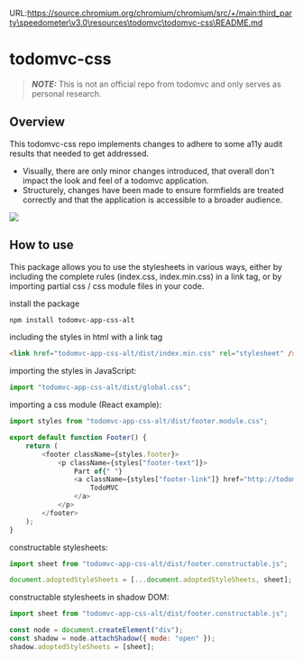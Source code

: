 URL:https://source.chromium.org/chromium/chromium/src/+/main:third_party\speedometer\v3.0\resources\todomvc\todomvc-css\README.md
# todomvc-css

> **_NOTE:_** This is not an official repo from todomvc and only serves as personal research.

## Overview

This todomvc-css repo implements changes to adhere to some a11y audit results that needed to get addressed.

-   Visually, there are only minor changes introduced, that overall don't impact the look and feel of a todomvc application.
-   Structurely, changes have been made to ensure formfields are treated correctly and that the application is accessible to a broader audience.

![](screenshot.png)

## How to use

This package allows you to use the stylesheets in various ways, either by including the complete rules (index.css, index.min.css) in a link tag, or by importing partial css / css module files in your code.

install the package

```bash
npm install todomvc-app-css-alt
```

including the styles in html with a link tag

```html
<link href="todomvc-app-css-alt/dist/index.min.css" rel="stylesheet" />
```

importing the styles in JavaScript:

```javascript
import "todomvc-app-css-alt/dist/global.css";
```

importing a css module (React example):

```javascript
import styles from "todomvc-app-css-alt/dist/footer.module.css";

export default function Footer() {
    return (
        <footer className={styles.footer}>
            <p className={styles["footer-text"]}>
                Part of{" "}
                <a className={styles["footer-link"]} href="http://todomvc.com">
                    TodoMVC
                </a>
            </p>
        </footer>
    );
}
```

constructable stylesheets:

```javascript
import sheet from "todomvc-app-css-alt/dist/footer.constructable.js";

document.adoptedStyleSheets = [...document.adoptedStyleSheets, sheet];
```

constructable stylesheets in shadow DOM:

```javascript
import sheet from "todomvc-app-css-alt/dist/footer.constructable.js";

const node = document.createElement("div");
const shadow = node.attachShadow({ mode: "open" });
shadow.adoptedStyleSheets = [sheet];
```
